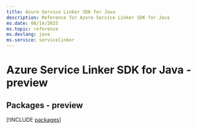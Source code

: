 ```yaml
---
title: Azure Service Linker SDK for Java
description: Reference for Azure Service Linker SDK for Java
ms.date: 08/14/2025
ms.topic: reference
ms.devlang: java
ms.service: servicelinker
---
```

# Azure Service Linker SDK for Java - preview
## Packages - preview
[!INCLUDE [packages](service-linker-index.md)]